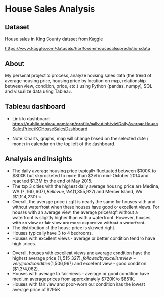 # House Sales Analysis
 
## Dataset 
House sales in King County dataset from Kaggle

https://www.kaggle.com/datasets/harlfoxem/housesalesprediction/data

## About
My personal project to process, analyze housing sales data (the trend of average housing price, housing price by location on map, relationship between view, condition, price, etc.) using Python (pandas, numpy), SQL and visualize data using Tableau.

## Tableau dashboard
* Link to dashboard: https://public.tableau.com/app/profile/sally.dinh/viz/DailyAverageHouseSalesPrice/KCHouseSalesDashboard

* Note: Charts, graphs, map will change based on the selected date / month in calendar on the top left of the dashboard.

## Analysis and Insights
* The daily average housing price typically fluctuated between $300K to $800K but skyrocketed to more than $2M in mid-October 2014 and reached $1.3M by the end of May 2015.
* The top 3 cities with the highest daily average housing price are Medina, WA ($2,160,607), Bellevue, WA ($1,355,927) and Mercer Island, WA ($1,194,230).s
* Overall, the average price / sqft is nearly the same for houses with and without waterfront when these houses have good or excellent views. For houses with an average view, the average price/sqft without a waterfront is slightly higher than with a waterfront. However, houses with no view or fair view are more expensive without a waterfront.
* The distribution of the house price is skewed right.
* Houses typically have 3 to 4 bedrooms.
* Houses with excellent views - average or better condition tend to have high prices. 
+ Overall, houses with excellent views and average condition have the highest average price ($1,515,327), followed by excellent view - very good condition ($1,506,967) and excellent view - good condition ($1,374,062). 
+ Houses with average to fair views - average or good condition have medium average prices from approximately $720K to $851K.
+ Houses with fair view and poor-worn out condition has the lowest average price of $295K